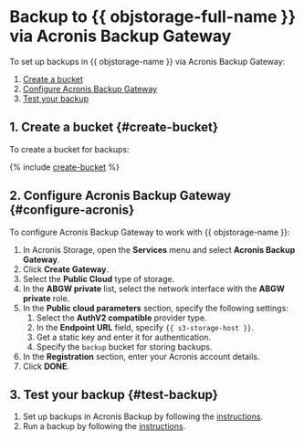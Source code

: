 # Backup to {{ objstorage-full-name }} via Acronis Backup Gateway

To set up backups in {{ objstorage-name }} via Acronis Backup Gateway:

1. [Create a bucket](#create-bucket)
1. [Configure Acronis Backup Gateway](#configure-acronis)
1. [Test your backup](#test-backup)

## 1. Create a bucket {#create-bucket}

To create a bucket for backups:

{% include [create-bucket](../_solutions_includes/create-public-bucket.md) %}

## 2. Configure Acronis Backup Gateway {#configure-acronis}

To configure Acronis Backup Gateway to work with {{ objstorage-name }}:

1. In Acronis Storage, open the **Services** menu and select **Acronis Backup Gateway**.
1. Click **Create Gateway**.
1. Select the **Public Cloud** type of storage.
1. In the **ABGW private** list, select the network interface with the **ABGW private** role.
1. In the **Public cloud parameters** section, specify the following settings:
    1. Select the **AuthV2 compatible** provider type.
    1. In the **Endpoint URL** field, specify `{{ s3-storage-host }}`.
    1. Get a static key and enter it for authentication.
    1. Specify the `backup` bucket for storing backups.
1. In the **Registration** section, enter your Acronis account details.
1. Click **DONE**.

## 3. Test your backup {#test-backup}

1. Set up backups in Acronis Backup by following the [instructions](https://www.acronis.com/ru-RU/support/documentation/BackupService/index.html#33507.html).
1. Run a backup by following the [instructions](https://www.acronis.com/ru-RU/support/documentation/BackupService/index.html#33512.html).

